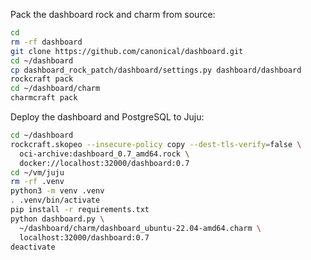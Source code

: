 Pack the dashboard rock and charm from source:

```sh { name=dashboard-pack }
cd
rm -rf dashboard
git clone https://github.com/canonical/dashboard.git
cd ~/dashboard
cp dashboard_rock_patch/dashboard/settings.py dashboard/dashboard
rockcraft pack
cd ~/dashboard/charm
charmcraft pack
```

Deploy the dashboard and PostgreSQL to Juju:

```sh { name=dashboard-deploy }
cd ~/dashboard
rockcraft.skopeo --insecure-policy copy --dest-tls-verify=false \
  oci-archive:dashboard_0.7_amd64.rock \
  docker://localhost:32000/dashboard:0.7
cd ~/vm/juju
rm -rf .venv
python3 -m venv .venv
. .venv/bin/activate
pip install -r requirements.txt
python dashboard.py \
  ~/dashboard/charm/dashboard_ubuntu-22.04-amd64.charm \
  localhost:32000/dashboard:0.7
deactivate
```
